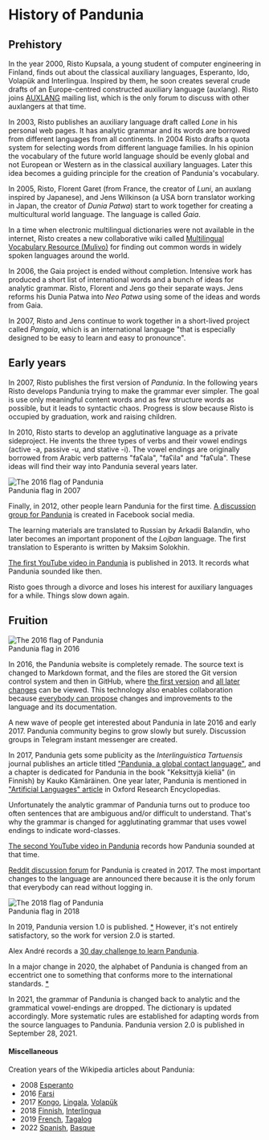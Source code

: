 # History of Pandunia

## Prehistory

In the year 2000, Risto Kupsala, a young student of computer engineering in Finland,
finds out about the classical auxiliary languages,
Esperanto, Ido, Volapük and Interlingua.
Inspired by them, he soon creates several crude drafts of an Europe-centred constructed auxiliary language (auxlang).
Risto joins
[AUXLANG](https://listserv.brown.edu/cgi-bin/wa?A0=AUXLANG)
mailing list,
which is the only forum to discuss with other auxlangers at that time.

In 2003, Risto publishes an auxiliary language draft called _Lone_ in his personal web pages.
It has analytic grammar and its words are borrowed from different languages from all continents.
In 2004 Risto drafts a quota system for selecting words from different language families.
In his opinion the vocabulary of the future world language should be evenly global
and not European or Western as in the classical auxiliary languages.
Later this idea becomes a guiding principle for the creation of Pandunia's vocabulary.

In 2005, Risto,
Florent Garet (from France, the creator of _Luni_, an auxlang inspired by Japanese), and
Jens Wilkinson (a USA born translator working in Japan, the creator of _Dunia Patwa_)
start to work together for creating a multicultural world language.
The language is called _Gaia_.

In a time when electronic multilingual dictionaries were not available in the internet,
Risto creates a new collaborative wiki called
[Multilingual Vocabulary Resource (Mulivo)](http://mulivo.pbworks.com)
for finding out common words in widely spoken languages around the world.

In 2006, the Gaia project is ended without completion.
Intensive work has produced a short list of international words
and a bunch of ideas for analytic grammar.
Risto, Florent and Jens go their separate ways.
Jens reforms his Dunia Patwa into _Neo Patwa_
using some of the ideas and words from Gaia.

In 2007, Risto and Jens continue to work together
in a short-lived project called _Pangaia_,
which is an international language
"that is especially designed to be easy to learn and easy to pronounce".

## Early years

In 2007, Risto publishes the first version of _Pandunia_.
In the following years Risto develops Pandunia
trying to make the grammar ever simpler.
The goal is use only meaningful content words and as few structure words as possible, but it leads to syntactic chaos.
Progress is slow because Risto is occupied by graduation, work and raising children.

In 2010, Risto starts to develop an agglutinative language as a private sideproject.
He invents the three types of verbs and their vowel endings
(active -a, passive -u, and stative -i).
The vowel endings are originally borrowed from Arabic verb patterns "faʕala", "faʕila" and "faʕula".
These ideas will find their way into Pandunia several years later.

![](http://www.pandunia.info/bandir/bandera2007.gif "The 2016 flag of Pandunia")  
Pandunia flag in 2007

Finally, in 2012, other people learn Pandunia for the first time.
[A discussion group for Pandunia](http://www.facebook.com/groups/pandunia)
is created in Facebook social media.

The learning materials are translated to Russian by Arkadii Balandin,
who later becomes an important proponent of the _Lojban_ language.
The first translation to Esperanto is written by Maksim Solokhin.

[The first YouTube video in Pandunia](https://www.youtube.com/watch?v=yfkQrdyfLcQ) is published in 2013.
It records what Pandunia sounded like then.

Risto goes through a divorce and loses his interest for auxiliary languages for a while.
Things slow down again.

## Fruition

![](http://www.pandunia.info/bandir/bandera2016.png "The 2016 flag of Pandunia")  
Pandunia flag in 2016

In 2016, the Pandunia website is completely remade.
The source text is changed to Markdown format,
and the files are stored the Git version control system and then in GitHub, where
[the first version](https://github.com/barumau/pandunia/commit/44f2e415bd7c2b03030fa4acd541fc01e4e50217)
and
[all later changes](https://github.com/barumau/pandunia/commits/master)
can be viewed.
This technology also enables collaboration
because
[everybody can propose](https://github.com/barumau/pandunia/graphs/contributors)
changes and improvements to the language and its documentation.

A new wave of people get interested about Pandunia in late 2016 and early 2017.
Pandunia community begins to grow slowly but surely.
Discussion groups in Telegram instant messenger are created.

In 2017, Pandunia gets some publicity
as the _Interlinguistica Tartuensis_ journal publishes an article titled
["Pandunia, a global contact language"](https://dea.digar.ee/cgi-bin/dea?a=d&d=JVinterlinguisticatrt201705.2.5.2.4),
and a chapter is dedicated for Pandunia in the book "Keksittyjä kieliä" (in Finnish) by Kauko Kämäräinen.
One year later, Pandunia is mentioned in
["Artificial Languages" article](https://oxfordre.com/linguistics/view/10.1093/acrefore/9780199384655.001.0001/acrefore-9780199384655-e-11)
in Oxford Research Encyclopedias.

Unfortunately the analytic grammar of Pandunia turns out to produce too often sentences
that are ambiguous and/or difficult to understand.
That's why the grammar is changed for agglutinating grammar
that uses vowel endings to indicate word-classes.

[The second YouTube video in Pandunia](https://www.youtube.com/watch?v=TgO8AwX4OCU)
records how Pandunia sounded at that time.

[Reddit discussion forum](https://www.reddit.com/r/pandunia) for Pandunia is created in 2017.
The most important changes to the language are announced there
because it is the only forum that everybody can read without logging in.

![](http://www.pandunia.info/bandir/bandir.png "The 2018 flag of Pandunia")  
Pandunia flag in 2018

In 2019, Pandunia version 1.0 is published.
[*](https://github.com/barumau/pandunia/commit/6be2c56a130f9ed16effc8869c869472bcbff7c4)
However, it's not entirely satisfactory, so the work for version 2.0 is started.

Alex André records a [30 day challenge to learn Pandunia](https://twitter.com/XanderLeaDaren/status/1114972322157465612).

In a major change in 2020, the alphabet of Pandunia is changed from an eccentrict one
to something that conforms more to the international standards.
[*](https://github.com/barumau/pandunia/commit/9337bbbdb54e72f019d1738159e38427f15c1a34)

In 2021, the grammar of Pandunia is changed back to analytic and the grammatical vowel-endings are dropped.
The dictionary is updated accordingly.
More systematic rules are established for adapting words from the source languages to Pandunia.
Pandunia version 2.0 is published in September 28, 2021.

#### Miscellaneous

Creation years of the Wikipedia articles about Pandunia:

- 2008 [Esperanto](https://eo.wikipedia.org/wiki/Pandunia)
- 2016 [Farsi](https://fa.wikipedia.org/wiki/%D9%BE%D8%A7%D9%86%D8%AF%D9%88%D9%86%DB%8C%D8%A7)
- 2017 [Kongo](https://kg.wikipedia.org/wiki/Pandunia),
       [Lingala](https://ln.wikipedia.org/wiki/Pandunia),
       [Volapük](https://vo.wikipedia.org/wiki/Pandunia)
- 2018 [Finnish](https://fi.wikipedia.org/wiki/Pandunia),
       [Interlingua](https://ia.wikipedia.org/wiki/Pandunia)
- 2019 [French](https://fr.wikipedia.org/wiki/Pandunia),
       [Tagalog](https://tl.wikipedia.org/wiki/Pandunia)
- 2022 [Spanish](https://es.wikipedia.org/wiki/Pandunia),
       [Basque](https://eu.wikipedia.org/wiki/Pandunia)

